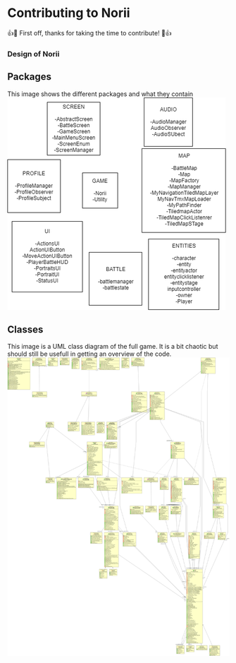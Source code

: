 # Contributing to Norii

:+1::tada: First off, thanks for taking the time to contribute! :tada::+1:

### Design of Norii

## Packages

This image shows the different packages and what they contain
![Norii Packages](/docs/NorriPackages.png "Norii packages")

## Classes

This image is a UML class diagram of the full game. It is a bit chaotic but should still be usefull in getting an overview of the code.
![Norii Classes](/docs/classesWhite.png "Norii classes")

